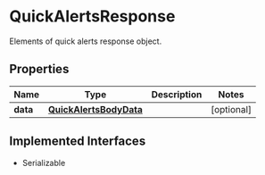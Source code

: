 

# QuickAlertsResponse

Elements of quick alerts response object.

## Properties

Name | Type | Description | Notes
------------ | ------------- | ------------- | -------------
**data** | [**QuickAlertsBodyData**](QuickAlertsBodyData.md) |  |  [optional]


## Implemented Interfaces

* Serializable


